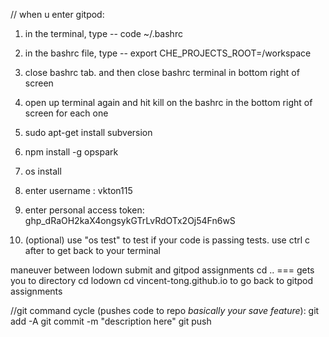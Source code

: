 // when u enter gitpod:

1)  in the terminal, type -- code ~/.bashrc
2) in the bashrc file, type -- export CHE_PROJECTS_ROOT=/workspace
3) close bashrc tab. and then close bashrc terminal in bottom right of screen
4) open up terminal again and hit kill on the bashrc in the bottom right of screen for each one
4) sudo apt-get install subversion
5) npm install -g opspark
6) os install
7) enter username : vkton115
8) enter personal access token: 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

9) (optional) use "os test" to test if your code is passing tests. use ctrl c after to get back to your terminal

maneuver between lodown submit and gitpod assignments
cd .. === gets you to directory
cd lodown
cd vincent-tong.github.io to go back to gitpod assignments


//git command cycle (pushes code to repo *basically your save feature*):
git add -A
git commit -m "description here"
git push
